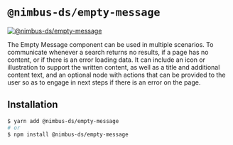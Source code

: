# `@nimbus-ds/empty-message`

[![@nimbus-ds/empty-message](https://img.shields.io/npm/v/@nimbus-ds/empty-message?label=%40nimbus-ds%2Fempty-message)](https://www.npmjs.com/package/@nimbus-ds/empty-message)

The Empty Message component can be used in multiple scenarios. To communicate whenever a search returns no results, if a page has no content, or if there is an error loading data. It can include an icon or illustration to support the written content, as well as a title and additional content text, and an optional node with actions that can be provided to the user so as to engage in next steps if there is an error on the page.

## Installation

```sh
$ yarn add @nimbus-ds/empty-message
# or
$ npm install @nimbus-ds/empty-message
```
